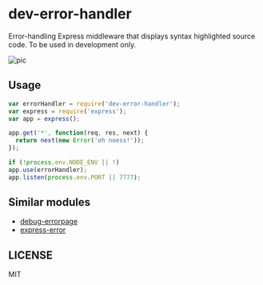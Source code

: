 # dev-error-handler

Error-handling Express middleware that displays syntax highlighted source code.
To be used in development only.

![pic](https://i.cloudup.com/R-TuJQXGkE-1200x1200.jpeg)

## Usage

```js
var errorHandler = require('dev-error-handler');
var express = require('express');
var app = express();

app.get('*', function(req, res, next) {
  return next(new Error('oh noess!'));
});

if (!process.env.NODE_ENV || !)
app.use(errorHandler);
app.listen(process.env.PORT || 7777);
```

## Similar modules

- [debug-errorpage](https://github.com/nzakas/debug-errorpage)
- [express-error](https://github.com/barc/express-error)

## LICENSE

MIT
